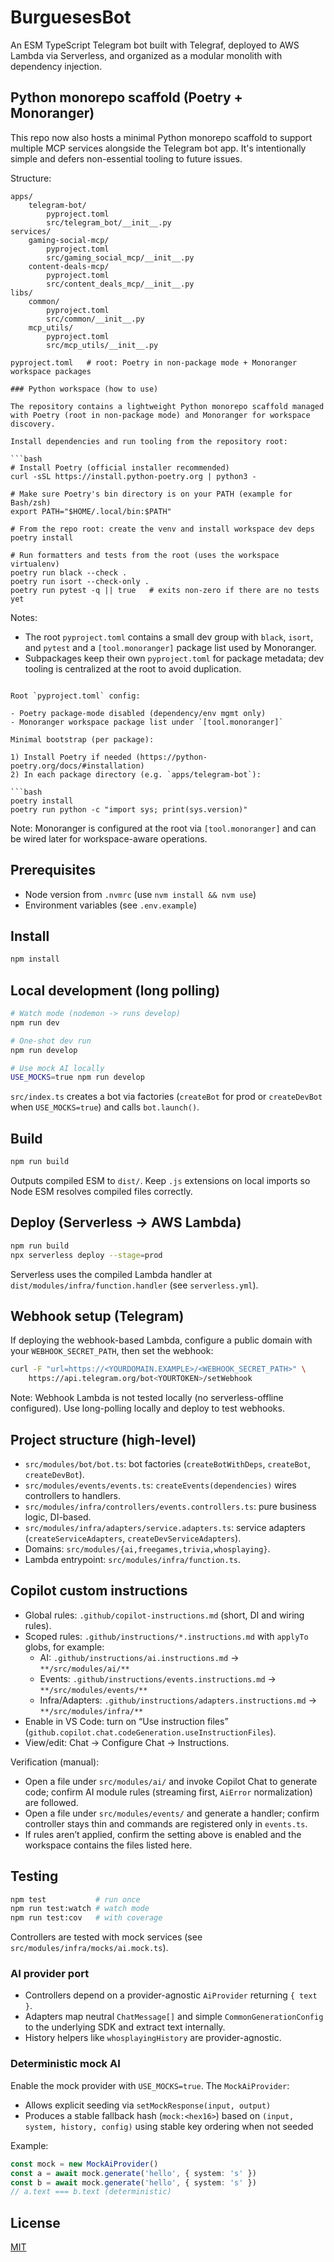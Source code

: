 # BurguesesBot

An ESM TypeScript Telegram bot built with Telegraf, deployed to AWS Lambda via Serverless, and organized as a modular monolith with dependency injection.

## Python monorepo scaffold (Poetry + Monoranger)

This repo now also hosts a minimal Python monorepo scaffold to support multiple MCP services alongside the Telegram bot app. It's intentionally simple and defers non-essential tooling to future issues.

Structure:

```
apps/
	telegram-bot/
		pyproject.toml
		src/telegram_bot/__init__.py
services/
	gaming-social-mcp/
		pyproject.toml
		src/gaming_social_mcp/__init__.py
	content-deals-mcp/
		pyproject.toml
		src/content_deals_mcp/__init__.py
libs/
	common/
		pyproject.toml
		src/common/__init__.py
	mcp_utils/
		pyproject.toml
		src/mcp_utils/__init__.py

pyproject.toml   # root: Poetry in non-package mode + Monoranger workspace packages

### Python workspace (how to use)

The repository contains a lightweight Python monorepo scaffold managed with Poetry (root in non-package mode) and Monoranger for workspace discovery.

Install dependencies and run tooling from the repository root:

```bash
# Install Poetry (official installer recommended)
curl -sSL https://install.python-poetry.org | python3 -

# Make sure Poetry's bin directory is on your PATH (example for Bash/zsh)
export PATH="$HOME/.local/bin:$PATH"

# From the repo root: create the venv and install workspace dev deps
poetry install

# Run formatters and tests from the root (uses the workspace virtualenv)
poetry run black --check .
poetry run isort --check-only .
poetry run pytest -q || true   # exits non-zero if there are no tests yet
```

Notes:
- The root `pyproject.toml` contains a small dev group with `black`, `isort`, and `pytest` and a `[tool.monoranger]` package list used by Monoranger.
- Subpackages keep their own `pyproject.toml` for package metadata; dev tooling is centralized at the root to avoid duplication.

```

Root `pyproject.toml` config:

- Poetry package-mode disabled (dependency/env mgmt only)
- Monoranger workspace package list under `[tool.monoranger]`

Minimal bootstrap (per package):

1) Install Poetry if needed (https://python-poetry.org/docs/#installation)
2) In each package directory (e.g. `apps/telegram-bot`):

```bash
poetry install
poetry run python -c "import sys; print(sys.version)"
```

Note: Monoranger is configured at the root via `[tool.monoranger]` and can be wired later for workspace-aware operations.
## Prerequisites
- Node version from `.nvmrc` (use `nvm install && nvm use`)
- Environment variables (see `.env.example`)

## Install

```bash
npm install
```

## Local development (long polling)

```bash
# Watch mode (nodemon -> runs develop)
npm run dev

# One-shot dev run
npm run develop

# Use mock AI locally
USE_MOCKS=true npm run develop
```

`src/index.ts` creates a bot via factories (`createBot` for prod or `createDevBot` when `USE_MOCKS=true`) and calls `bot.launch()`.

## Build

```bash
npm run build
```

Outputs compiled ESM to `dist/`. Keep `.js` extensions on local imports so Node ESM resolves compiled files correctly.

## Deploy (Serverless → AWS Lambda)

```bash
npm run build
npx serverless deploy --stage=prod
```

Serverless uses the compiled Lambda handler at `dist/modules/infra/function.handler` (see `serverless.yml`).

## Webhook setup (Telegram)

If deploying the webhook-based Lambda, configure a public domain with your `WEBHOOK_SECRET_PATH`, then set the webhook:

```bash
curl -F "url=https://<YOURDOMAIN.EXAMPLE>/<WEBHOOK_SECRET_PATH>" \
	https://api.telegram.org/bot<YOURTOKEN>/setWebhook
```

Note: Webhook Lambda is not tested locally (no serverless-offline configured). Use long-polling locally and deploy to test webhooks.

## Project structure (high-level)
- `src/modules/bot/bot.ts`: bot factories (`createBotWithDeps`, `createBot`, `createDevBot`).
- `src/modules/events/events.ts`: `createEvents(dependencies)` wires controllers to handlers.
- `src/modules/infra/controllers/events.controllers.ts`: pure business logic, DI-based.
- `src/modules/infra/adapters/service.adapters.ts`: service adapters (`createServiceAdapters`, `createDevServiceAdapters`).
- Domains: `src/modules/{ai,freegames,trivia,whosplaying}`.
- Lambda entrypoint: `src/modules/infra/function.ts`.

## Copilot custom instructions

- Global rules: `.github/copilot-instructions.md` (short, DI and wiring rules).
- Scoped rules: `.github/instructions/*.instructions.md` with `applyTo` globs, for example:
	- AI: `.github/instructions/ai.instructions.md` → `**/src/modules/ai/**`
	- Events: `.github/instructions/events.instructions.md` → `**/src/modules/events/**`
	- Infra/Adapters: `.github/instructions/adapters.instructions.md` → `**/src/modules/infra/**`
- Enable in VS Code: turn on “Use instruction files” (`github.copilot.chat.codeGeneration.useInstructionFiles`).
- View/edit: Chat → Configure Chat → Instructions.

Verification (manual):
- Open a file under `src/modules/ai/` and invoke Copilot Chat to generate code; confirm AI module rules (streaming first, `AiError` normalization) are followed.
- Open a file under `src/modules/events/` and generate a handler; confirm controller stays thin and commands are registered only in `events.ts`.
- If rules aren’t applied, confirm the setting above is enabled and the workspace contains the files listed here.

## Testing

```bash
npm test           # run once
npm run test:watch # watch mode
npm run test:cov   # with coverage
```

Controllers are tested with mock services (see `src/modules/infra/mocks/ai.mock.ts`).

### AI provider port

- Controllers depend on a provider-agnostic `AiProvider` returning `{ text }`.
- Adapters map neutral `ChatMessage[]` and simple `CommonGenerationConfig` to the underlying SDK and extract text internally.
- History helpers like `whosplayingHistory` are provider-agnostic.

### Deterministic mock AI

Enable the mock provider with `USE_MOCKS=true`. The `MockAiProvider`:

- Allows explicit seeding via `setMockResponse(input, output)`
- Produces a stable fallback hash (`mock:<hex16>`) based on `(input, system, history, config)` using stable key ordering when not seeded

Example:

```ts
const mock = new MockAiProvider()
const a = await mock.generate('hello', { system: 's' })
const b = await mock.generate('hello', { system: 's' })
// a.text === b.text (deterministic)
```

## License

[MIT](LICENSE)

